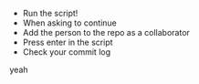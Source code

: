 
* Run the script!
* When asking to continue
* Add the person to the repo as a collaborator
* Press enter in the script
* Check your commit log







yeah
